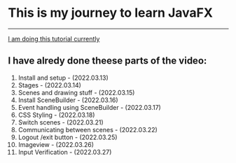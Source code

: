 # This is my journey to learn JavaFX
---
[I am doing this tutorial currently](https://youtu.be/9XJicRt_FaI)

## I have alredy done theese parts of the video:
1. Install and setup - (2022.03.13)
2. Stages - (2022.03.14)
3. Scenes and drawing stuff - (2022.03.15)
4. Install SceneBuilder - (2022.03.16)
5. Event handling using SceneBuilder - (2022.03.17)
6. CSS Styling - (2022.03.18)
7. Switch scenes - (2022.03.21)
8. Communicating between scenes - (2022.03.22)
9. Logout /exit button - (2022.03.25)
10. Imageview - (2022.03.26)
11. Input Verification - (2022.03.27)
